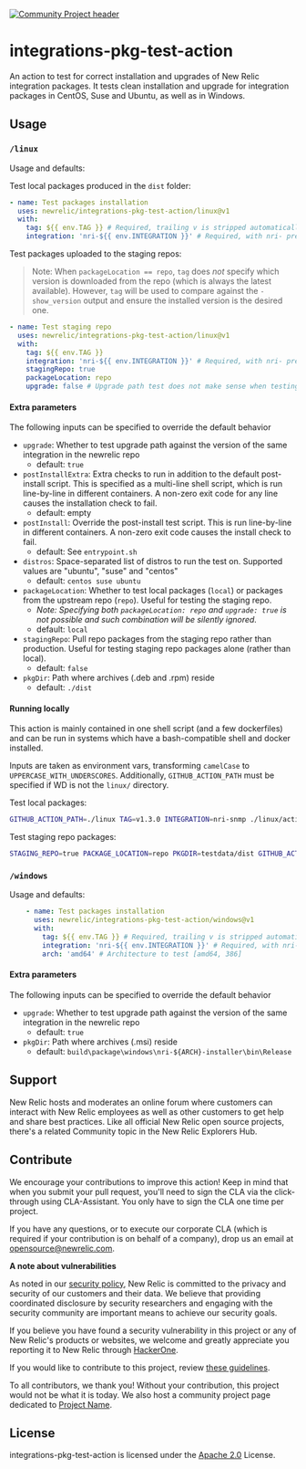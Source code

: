 [![Community Project header](https://github.com/newrelic/opensource-website/raw/master/src/images/categories/Community_Project.png)](https://opensource.newrelic.com/oss-category/#community-project)

# integrations-pkg-test-action

An action to test for correct installation and upgrades of New Relic integration packages.
It tests clean installation and upgrade for integration packages in CentOS, Suse and Ubuntu, as well as in Windows.

## Usage

### `/linux`

Usage and defaults:

Test local packages produced in the `dist` folder:
```yaml
- name: Test packages installation
  uses: newrelic/integrations-pkg-test-action/linux@v1
  with:
    tag: ${{ env.TAG }} # Required, trailing v is stripped automatically if found
    integration: 'nri-${{ env.INTEGRATION }}' # Required, with nri- prefix
```

Test packages uploaded to the staging repos:

> Note: When `packageLocation == repo`, `tag` does *not* specify which version is downloaded from the repo (which is always the latest available).
> However, `tag` will be used to compare against the `-show_version` output and ensure the installed version is the desired one.

```yaml
- name: Test staging repo
  uses: newrelic/integrations-pkg-test-action/linux@v1
  with:
    tag: ${{ env.TAG }}
    integration: 'nri-${{ env.INTEGRATION }}' # Required, with nri- prefix
    stagingRepo: true
    packageLocation: repo
    upgrade: false # Upgrade path test does not make sense when testing the repo
```

#### Extra parameters

The following inputs can be specified to override the default behavior

* `upgrade`: Whether to test upgrade path against the version of the same integration in the newrelic repo
  - default: `true`
* `postInstallExtra`: Extra checks to run in addition to the default post-install script. This is specified as a multi-line shell script, which is run line-by-line in different containers. A non-zero exit code for any line causes the installation check to fail.
  - default: empty
* `postInstall`: Override the post-install test script. This is run line-by-line in different containers. A non-zero exit code causes the install check to fail.
  - default: See `entrypoint.sh`
* `distros`: Space-separated list of distros to run the test on. Supported values are "ubuntu", "suse" and "centos"
  - default: `centos suse ubuntu`
* `packageLocation`: Whether to test local packages (`local`) or packages from the upstream repo (`repo`). Useful for testing the staging repo.
  - *Note: Specifying both `packageLocation: repo` and `upgrade: true` is not possible and such combination will be silently ignored.*
  - default: `local`
* `stagingRepo`: Pull repo packages from the staging repo rather than production. Useful for testing staging repo packages alone (rather than local).
  - default: `false`
* `pkgDir`: Path where archives (.deb and .rpm) reside
  - default: `./dist`

#### Running locally

This action is mainly contained in one shell script (and a few dockerfiles) and can be run in systems which have a bash-compatible shell and docker installed.

Inputs are taken as environment vars, transforming `camelCase` to `UPPERCASE_WITH_UNDERSCORES`. Additionally, `GITHUB_ACTION_PATH` must be specified if WD is not the `linux/` directory.

Test local packages:
```bash
GITHUB_ACTION_PATH=./linux TAG=v1.3.0 INTEGRATION=nri-snmp ./linux/action.sh
```

Test staging repo packages:
```bash
STAGING_REPO=true PACKAGE_LOCATION=repo PKGDIR=testdata/dist GITHUB_ACTION_PATH=./linux TAG=v1.3.0 INTEGRATION=nri-snmp ./linux/action.sh
```

### `/windows`

Usage and defaults:
```yaml
    - name: Test packages installation
      uses: newrelic/integrations-pkg-test-action/windows@v1
      with:
        tag: ${{ env.TAG }} # Required, trailing v is stripped automatically if found
        integration: 'nri-${{ env.INTEGRATION }}' # Required, with nri- prefix
        arch: 'amd64' # Architecture to test [amd64, 386]
```
#### Extra parameters

The following inputs can be specified to override the default behavior

* `upgrade`: Whether to test upgrade path against the version of the same integration in the newrelic repo
  - default: `true`
* `pkgDir`: Path where archives (.msi) reside
  - default: `build\package\windows\nri-${ARCH}-installer\bin\Release`

## Support

New Relic hosts and moderates an online forum where customers can interact with New Relic employees as well as other customers to get help and share best practices. Like all official New Relic open source projects, there's a related Community topic in the New Relic Explorers Hub.

## Contribute

We encourage your contributions to improve this action! Keep in mind that when you submit your pull request, you'll need to sign the CLA via the click-through using CLA-Assistant. You only have to sign the CLA one time per project.

If you have any questions, or to execute our corporate CLA (which is required if your contribution is on behalf of a company), drop us an email at opensource@newrelic.com.

**A note about vulnerabilities**

As noted in our [security policy](../../security/policy), New Relic is committed to the privacy and security of our customers and their data. We believe that providing coordinated disclosure by security researchers and engaging with the security community are important means to achieve our security goals.

If you believe you have found a security vulnerability in this project or any of New Relic's products or websites, we welcome and greatly appreciate you reporting it to New Relic through [HackerOne](https://hackerone.com/newrelic).

If you would like to contribute to this project, review [these guidelines](./CONTRIBUTING.md).

To all contributors, we thank you!  Without your contribution, this project would not be what it is today.  We also host a community project page dedicated to [Project Name](<LINK TO https://opensource.newrelic.com/projects/... PAGE>).

## License
integrations-pkg-test-action is licensed under the [Apache 2.0](http://apache.org/licenses/LICENSE-2.0.txt) License.
